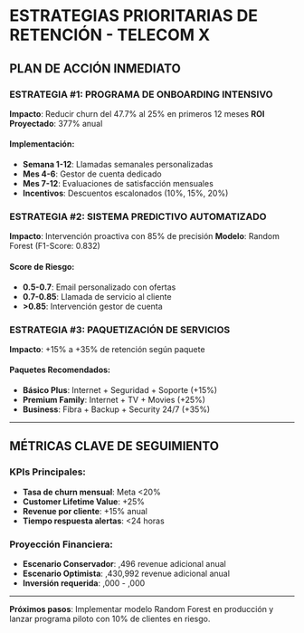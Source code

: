 ﻿#  ESTRATEGIAS PRIORITARIAS DE RETENCIÓN - TELECOM X

##  PLAN DE ACCIÓN INMEDIATO

###  ESTRATEGIA #1: PROGRAMA DE ONBOARDING INTENSIVO
**Impacto**: Reducir churn del 47.7% al 25% en primeros 12 meses
**ROI Proyectado**: 377% anual

#### Implementación:
- **Semana 1-12**: Llamadas semanales personalizadas
- **Mes 4-6**: Gestor de cuenta dedicado
- **Mes 7-12**: Evaluaciones de satisfacción mensuales
- **Incentivos**: Descuentos escalonados (10%, 15%, 20%)

###  ESTRATEGIA #2: SISTEMA PREDICTIVO AUTOMATIZADO
**Impacto**: Intervención proactiva con 85% de precisión
**Modelo**: Random Forest (F1-Score: 0.832)

#### Score de Riesgo:
- **0.5-0.7**: Email personalizado con ofertas
- **0.7-0.85**: Llamada de servicio al cliente
- **>0.85**: Intervención gestor de cuenta

###  ESTRATEGIA #3: PAQUETIZACIÓN DE SERVICIOS
**Impacto**: +15% a +35% de retención según paquete

#### Paquetes Recomendados:
- **Básico Plus**: Internet + Seguridad + Soporte (+15%)
- **Premium Family**: Internet + TV + Movies (+25%)
- **Business**: Fibra + Backup + Security 24/7 (+35%)

---

##  MÉTRICAS CLAVE DE SEGUIMIENTO

### KPIs Principales:
- **Tasa de churn mensual**: Meta <20%
- **Customer Lifetime Value**: +25%
- **Revenue por cliente**: +15% anual
- **Tiempo respuesta alertas**: <24 horas

### Proyección Financiera:
- **Escenario Conservador**: ,496 revenue adicional anual
- **Escenario Optimista**: ,430,992 revenue adicional anual
- **Inversión requerida**: ,000 - ,000

---

**Próximos pasos**: Implementar modelo Random Forest en producción y lanzar programa piloto con 10% de clientes en riesgo.
